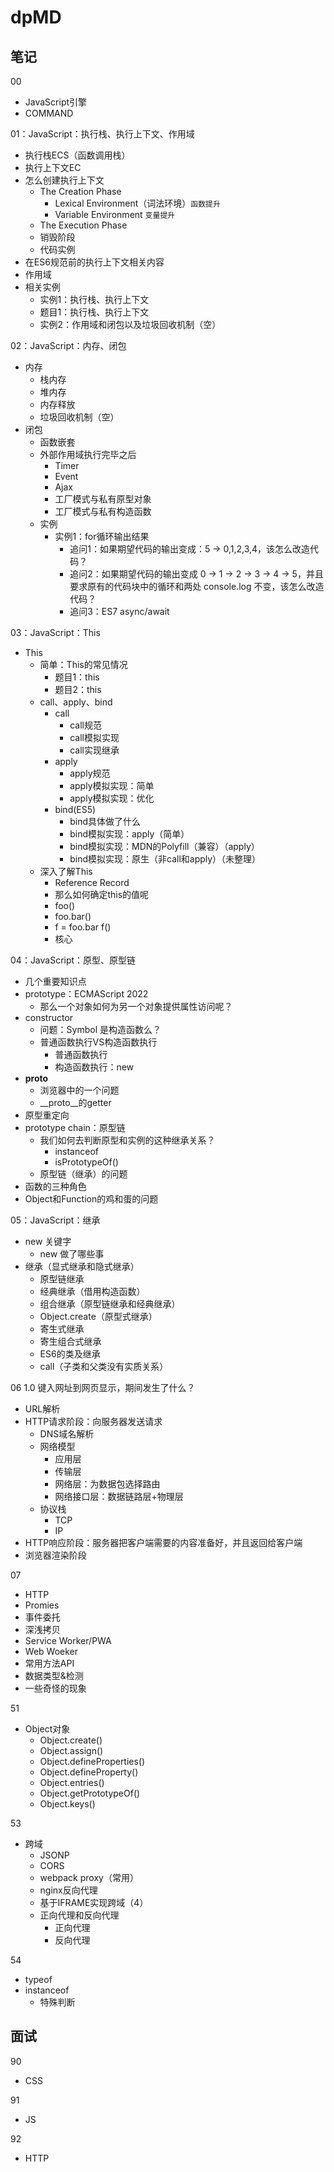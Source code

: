 # dpMD

## 笔记

00

- JavaScript引擎
- COMMAND

01：JavaScript：执行栈、执行上下文、作用域

- 执行栈ECS（函数调用栈）
- 执行上下文EC
- 怎么创建执行上下文
  - The Creation Phase
    - Lexical Environment（词法环境）`函数提升`
    - Variable Environment `变量提升`
  - The Execution Phase
  - 销毁阶段
  - 代码实例
- 在ES6规范前的执行上下文相关内容
- 作用域
- 相关实例
  - 实例1：执行栈、执行上下文
  - 题目1：执行栈、执行上下文
  - 实例2：作用域和闭包以及垃圾回收机制（空）

02：JavaScript：内存、闭包

- 内存
  - 栈内存
  - 堆内存
  - 内存释放
  - 垃圾回收机制（空）
- 闭包
  - 函数嵌套
  - 外部作用域执行完毕之后
    - Timer
    - Event
    - Ajax
    - 工厂模式与私有原型对象
    - 工厂模式与私有构造函数
  - 实例
    - 实例1：for循环输出结果
      - 追问1：如果期望代码的输出变成：5 -> 0,1,2,3,4，该怎么改造代码？
      - 追问2：如果期望代码的输出变成 0 -> 1 -> 2 -> 3 -> 4 -> 5，并且要求原有的代码块中的循环和两处 console.log 不变，该怎么改造代码？
      - 追问3：ES7 async/await

03：JavaScript：This

- This
  - 简单：This的常见情况
    - 题目1：this
    - 题目2：this
  - call、apply、bind
    - call
      - call规范
      - call模拟实现
      - call实现继承
    - apply
      - apply规范
      - apply模拟实现：简单
      - apply模拟实现：优化
    - bind(ES5)
      - bind具体做了什么
      - bind模拟实现：apply（简单）
      - bind模拟实现：MDN的Polyfill（兼容）（apply）
      - bind模拟实现：原生（非call和apply）（未整理）
  - 深入了解This
    - Reference Record
    - 那么如何确定this的值呢
    - foo()
    - foo.bar()
    - f = foo.bar f()
    - 核心

04：JavaScript：原型、原型链

- 几个重要知识点
- prototype：ECMAScript 2022
  - 那么一个对象如何为另一个对象提供属性访问呢？
- constructor
  - 问题：Symbol 是构造函数么？
  - 普通函数执行VS构造函数执行
    - 普通函数执行
    - 构造函数执行：new
- __proto__
  - 浏览器中的一个问题  
  - __proto__的getter
- 原型重定向
- prototype chain：原型链
  - 我们如何去判断原型和实例的这种继承关系？
    - instanceof
    - isPrototypeOf()
  - 原型链（继承）的问题
- 函数的三种角色
- Object和Function的鸡和蛋的问题

05：JavaScript：继承

- new 关键字
  - new 做了哪些事
- 继承（显式继承和隐式继承）
  - 原型链继承
  - 经典继承（借用构造函数）
  - 组合继承（原型链继承和经典继承）
  - Object.create（原型式继承）
  - 寄生式继承
  - 寄生组合式继承
  - ES6的类及继承
  - call（子类和父类没有实质关系）

06 1.0 键入网址到网页显示，期间发生了什么？
  
- URL解析
- HTTP请求阶段：向服务器发送请求
  - DNS域名解析
  - 网络模型
    - 应用层
    - 传输层
    - 网络层：为数据包选择路由
    - 网络接口层：数据链路层+物理层
  - 协议栈
    - TCP
    - IP
- HTTP响应阶段：服务器把客户端需要的内容准备好，并且返回给客户端
- 浏览器渲染阶段

07

- HTTP
- Promies
- 事件委托
- 深浅拷贝
- Service Worker/PWA
- Web Woeker
- 常用方法API
- 数据类型&检测
- 一些奇怪的现象

51

- Object对象
  - Object.create()
  - Object.assign()
  - Object.defineProperties()
  - Object.defineProperty()
  - Object.entries()
  - Object.getPrototypeOf()
  - Object.keys()

53

- 跨域
  - JSONP
  - CORS
  - webpack proxy（常用）
  - nginx反向代理
  - 基于IFRAME实现跨域（4）
  - 正向代理和反向代理
    - 正向代理
    - 反向代理

54

- typeof
- instanceof
  - 特殊判断

## 面试

90

- CSS

91

- JS

92

- HTTP
